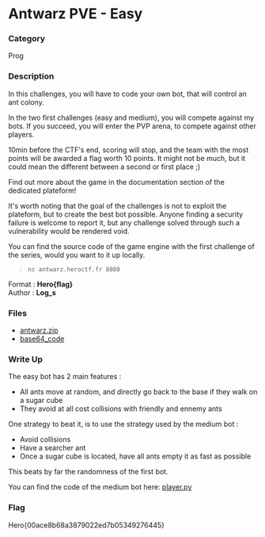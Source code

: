 # Antwarz PVE - Easy

### Category

Prog

### Description

In this challenges, you will have to code your own bot, that will control an ant colony.

In the two first challenges (easy and medium), you will compete against my bots. If you succeed, you will enter the PVP arena, to compete against other players.

10min before the CTF's end, scoring will stop, and the team with the most points will be awarded a flag worth 10 points. It might not be much, but it could mean the different between a second or first place ;)

Find out more about the game in the documentation section of the dedicated plateform!

It's worth noting that the goal of the challenges is not to exploit the plateform, but to create the best bot possible. Anyone finding a security failure is welcome to report it, but any challenge solved through such a vulnerability would be rendered void.

You can find the source code of the game engine with the first challenge of the series, would you want to it up locally.

> `nc antwarz.heroctf.fr 8080`

Format : **Hero{flag}**<br>
Author : **Log_s**

### Files

- [antwarz.zip](./antwarz.zip)
- [base64_code](./base64_code.py)

### Write Up

The easy bot has 2 main features :
- All ants move at random, and directly go back to the base if they walk on a sugar cube
- They avoid at all cost collisions with friendly and ennemy ants

One strategy to beat it, is to use the strategy used by the medium bot :
- Avoid collisions
- Have a searcher ant
- Once a sugar cube is located, have all ants empty it as fast as possible

This beats by far the randomness of the first bot.

You can find the code of the medium bot here: [player.py](src/engine/player.py)

### Flag

Hero{00ace8b68a3879022ed7b05349276445}